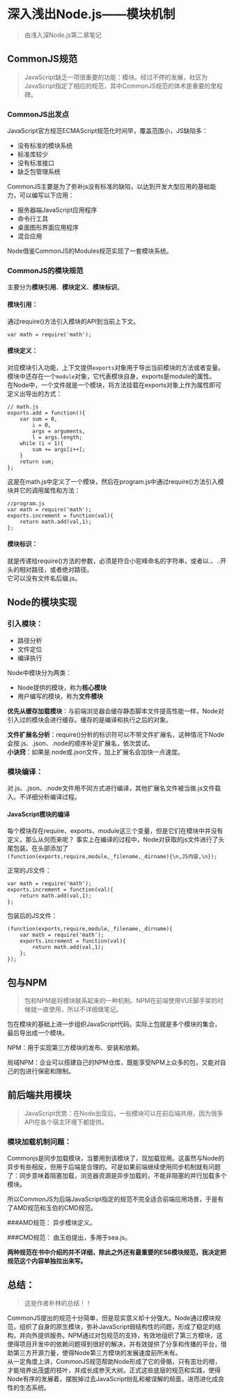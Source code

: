 # 深入浅出Node.js——模块机制
>由浅入深Node.js第二章笔记

## CommonJS规范
>JavaScript缺乏一项很重要的功能：模块。经过不停的发展，社区为JavaScript指定了相应的规范，其中CommonJS规范的体术是重要的里程碑。

### CommonJS出发点
JavaScript官方规范ECMAScript规范化时间早，覆盖范围小，JS缺陷多： 
 
- 没有标准的模块系统  
- 标准库较少
- 没有标准接口
- 缺乏包管理系统

CommonJS主要是为了弥补js没有标准的缺陷，以达到开发大型应用的基础能力，可以编写以下应用：

- 服务器端JavaScript应用程序
- 命令行工具
- 桌面图形界面应用程序
- 混合应用

Node借鉴CommonJS的Modules规范实现了一套模块系统。

### CommonJS的模块规范
主要分为**模块引用**、**模块定义**、**模块标识**。
#### 模块引用：
通过require()方法引入模块的API到当前上下文。  

	var math = require('math');

#### 模块定义：
对应模块引入功能，上下文提供`exports`对象用于导出当前模块的方法或者变量。模块中还存在一个`module`对象，它代表模块自身，exports是module的属性。  
在Node中，一个文件就是一个模块，将方法挂载在exports对象上作为属性即可定义出导出的方式：

	// math.js
	exports.add = function(){
		var sum = 0,
			i = 0,
			args = arguments,
			l = args.length;
		while (i < 1){
			sum += args[i++];
		}
		return sum;
	};
这是在math.js中定义了一个模块，然后在program.js中通过require()方法引入模块并它的调用属性和方法：

	//program.js
	var math = require('math');
	exports.increment = function(val){
		return math.add(val,1);
	};

#### 模块标识：
就是传递给require()方法的参数，必须是符合小驼峰命名的字符串，或者以.、..开头的相对路径，或者绝对路径。  
它可以没有文件名后缀.js。


## Node的模块实现
### 引入模块：

- 路径分析
- 文件定位
- 编译执行

Node中模块分为两类：

- Node提供的模块，称为**核心模块**
- 用户编写的模块，称为**文件模块**

**优先从缓存加载模块**：与前端浏览器会缓存静态脚本文件提高性能一样，Node对引入过的模块会进行缓存。缓存的是编译和执行之后的对象。  

**文件扩展名分析**：require()分析的标识符可以不带文件扩展名，这种情况下Node会按.js、.json、.node的顺序补足扩展名，依次尝试。  
**小诀窍**：如果是.node或.json文件，加上扩展名会加快一点速度。

### 模块编译：
对.js、.json、.node文件用不同方式进行编译，其他扩展名文件被当做.js文件载入。不详细分析编译过程。

#### JavaScript模块的编译
每个模块存在require、exports、module这三个变量，但是它们在模块中并没有定义，那么从何而来呢？
事实上在编译的过程中，Node对获取的js文件进行了头尾包装。在头部添加了`(function(exports,require,module,_filename,_dirname){\n,JS内容,\n});`

正常的JS文件：

	var math = require('math');
	exports.increment = function(val){
		return math.add(val,1);
	};
包装后的JS文件：

	(function(exports,require,module,_filename,_dirname){
		var math = require('math');
		exports.increment = function(val){
			return math.add(val,1);
		};
	});



## 包与NPM
> 包和NPM是将模块联系起来的一种机制。NPM在前端使用VUE脚手架的时候就一直使用，所以不详细做笔记。

包在模块的基础上进一步组织JavaScript代码。实际上包就是多个模块的集合，最后导出成一个模块。

NPM：用于实现第三方模块的发布、安装和依赖。

局域NPM：企业可以搭建自己的NPM仓库，既能享受NPM上众多的包，又能对自己的包进行保密和限制。

## 前后端共用模块
>JavaScript优势：在Node出现后，一些模块可以在前后端共用，因为很多API在各个宿主环境下都提供。

### 模块加载机制问题：
Commonjs是同步加载模块，当要用到该模块了，现加载现用。这虽然与Node的异步有些相反，但用于后端是合理的。可是如果前端继续使用同步机制就有问题了：同步意味着阻塞加载，浏览器资源是异步加载的，不能非阻塞的并行加载多个模块。

所以CommonJS为后端JavaScript指定的规范不完全适合前端应用场景，于是有了AMD规范和玉伯的CMD规范。

###AMD规范：
异步模块定义。

###CMD规范：
由玉伯提出，多用于sea.js。

**两种规范在书中介绍的并不详细，除此之外还有最重要的ES6模块规范，我决定把规范这个内容单独拉出来写。**


## 总结：
>这是作者朴林的总结！！

CommonJS提出的规范十分简单，但是现实意义却十分强大。Node通过模块规范，组织了自身的原生模块，弥补JavaScript弱结构性的问题，形成了稳定的结构，并向外提供服务。NPM通过对包规范的支持，有效地组织了第三方模块，这使得项目开发中的依赖问题得到很好的解决，并有效提供了分享和传播的平台，借助第三方开源力量，使得Node第三方模块的发展速度前所未有。  
从一定角度上讲，CommonJS规范帮助Node形成了它的骨骼，只有茁壮的根，才能培养出茂盛的枝叶，并成长成参天大树。正式这些底层的规范和实践，使得Node有序的发展着，摆脱掉过去JavaScript纷乱和被误解的局面，进而进化成良性的生态系统。


